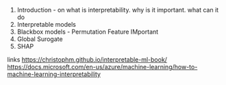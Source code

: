 1. Introduction - on what is interpretability. why is it important. what can it do
2. Interpretable models
3. Blackbox models - Permutation Feature IMportant
4. Global Surogate
5. SHAP

links
https://christophm.github.io/interpretable-ml-book/
https://docs.microsoft.com/en-us/azure/machine-learning/how-to-machine-learning-interpretability
